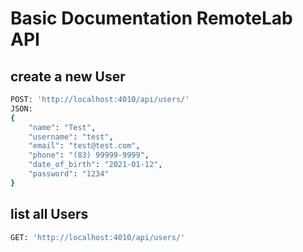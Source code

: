 
# Basic Documentation RemoteLab API


## create a new User

```sh
POST: 'http://localhost:4010/api/users/'
JSON:
{
    "name": "Test",
    "username": "test",
    "email": "test@test.com",
    "phone": "(83) 99999-9999",
    "date_of_birth": "2021-01-12",
    "password": "1234"
}
```

## list all Users

```sh
GET: 'http://localhost:4010/api/users/'

```